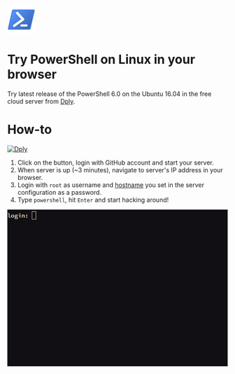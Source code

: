 ![PowerShell](https://raw.githubusercontent.com/beatcracker/Dply-POSH/master/media/Powershell.png)
# Try PowerShell on Linux in your browser

Try latest release of the PowerShell 6.0 on the Ubuntu 16.04 in the free cloud server from [Dply](https://dply.co).

# How-to

[![Dply](https://dply.co/b.svg)](https://dply.co/b/E7BPuPkx)

1. Click on the button, login with GitHub account and start your server.
2. When server is up (~3 minutes), navigate to server's IP address in your browser.
3. Login with `root` as username and [hostname](https://github.com/beatcracker/Dply-POSH/blob/master/media/Server.png) you set in the server configuration as a password.
4. Type `powershell`, hit `Enter` and start hacking around!

![POSH](https://raw.githubusercontent.com/beatcracker/Dply-POSH/master/media/POSH.gif)
